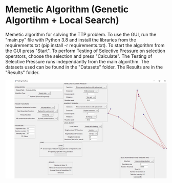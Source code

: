 # Memetic Algorithm (Genetic Algortihm + Local Search)
Memetic algorithm for solving the TTP problem. To use the GUI, run the "main.py" file with Python 3.8 and install the libraries from the requirements.txt (pip install -r requirements.txt). To start the algorithm from the GUI press "Start".
To perform Testing of Selective Pressure on selection operators, choose the selection and press "Calculate". The Testing of Selective Pressure runs independantly from the main algorithm.
The datasets used can be found in the "Datasets" folder.
The Results are in the "Results" folder.

![cannot load image](./interface_screenshot.jpg "Screenshot")
